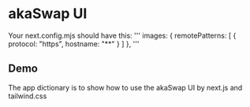 # akaSwap UI

Your next.config.mjs should have this:
'''
images: {
remotePatterns: [
{
protocol: "https",
hostname: "**"
}
]
},
'''

## Demo

The app dictionary is to show how to use the akaSwap UI by next.js and tailwind.css
